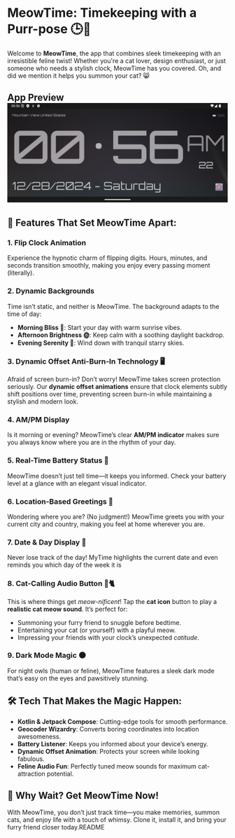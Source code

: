 
# MeowTime: Timekeeping with a Purr-pose 🕒🐾

Welcome to **MeowTime**, the app that combines sleek timekeeping with an irresistible feline twist! Whether you're a cat lover, design enthusiast, or just someone who needs a stylish clock, MeowTime has you covered. Oh, and did we mention it helps you summon your cat? 😸

## App Preview ![MeowTime Screenshot](./src/main/preview.png)

## 🌟 Features That Set MeowTime Apart:

### 1. **Flip Clock Animation**
Experience the hypnotic charm of flipping digits. Hours, minutes, and seconds transition smoothly, making you enjoy every passing moment (literally).

### 2. **Dynamic Backgrounds**
Time isn’t static, and neither is MeowTime. The background adapts to the time of day:
- **Morning Bliss 🌅**: Start your day with warm sunrise vibes.
- **Afternoon Brightness 🌞**: Keep calm with a soothing daylight backdrop.
- **Evening Serenity 🌌**: Wind down with tranquil starry skies.

### 3. **Dynamic Offset Anti-Burn-In Technology 🖥️**
Afraid of screen burn-in? Don’t worry! MeowTime takes screen protection seriously. Our **dynamic offset animations** ensure that clock elements subtly shift positions over time, preventing screen burn-in while maintaining a stylish and modern look.

### 4. **AM/PM Display**
Is it morning or evening? MeowTime’s clear **AM/PM indicator** makes sure you always know where you are in the rhythm of your day.

### 5. **Real-Time Battery Status 🔋**
MeowTime doesn’t just tell time—it keeps you informed. Check your battery level at a glance with an elegant visual indicator.

### 6. **Location-Based Greetings 📍**
Wondering where you are? (No judgment!) MeowTime greets you with your current city and country, making you feel at home wherever you are.

### 7. **Date & Day Display 📅**
Never lose track of the day! MyTime highlights the current date and even reminds you which day of the week it is

### 8. **Cat-Calling Audio Button 🎵🐈**
This is where things get *meow-nificent*! Tap the **cat icon** button to play a **realistic cat meow sound**. It’s perfect for:
- Summoning your furry friend to snuggle before bedtime.
- Entertaining your cat (or yourself) with a playful meow.
- Impressing your friends with your clock’s unexpected *catitude*.

### 9. **Dark Mode Magic 🌑**
For night owls (human or feline), MeowTime features a sleek dark mode that’s easy on the eyes and pawsitively stunning.

## 🛠️ Tech That Makes the Magic Happen:
- **Kotlin & Jetpack Compose**: Cutting-edge tools for smooth performance.
- **Geocoder Wizardry**: Converts boring coordinates into location awesomeness.
- **Battery Listener**: Keeps you informed about your device’s energy.
- **Dynamic Offset Animation**: Protects your screen while looking fabulous.
- **Feline Audio Fun**: Perfectly tuned meow sounds for maximum cat-attraction potential.

## 🚀 Why Wait? Get MeowTime Now!
With MeowTime, you don’t just track time—you make memories, summon cats, and enjoy life with a touch of whimsy. Clone it, install it, and bring your furry friend closer today.README

